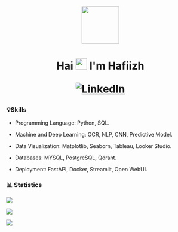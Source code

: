 <div id="header" align="center">
  <img src="https://media.giphy.com/media/M9gbBd9nbDrOTu1Mqx/giphy.gif" width="100"/>
</div>

<h1 align="center">
  Hai <img src="https://media.giphy.com/media/hvRJCLFzcasrR4ia7z/giphy.gif" width="30px"/> I'm Hafiizh

  [![LinkedIn](https://img.shields.io/badge/LinkedIn-%230077B5.svg?logo=linkedin&logoColor=white)](https://www.linkedin.com/in/hafizh-taufiqul-hakim/) 
</h1>

### 💡Skills
- Programming Language: Python, SQL.

- Machine and Deep Learning: OCR, NLP, CNN, Predictive Model.

- Data Visualization: Matplotlib, Seaborn, Tableau, Looker Studio. 

- Databases: MYSQL, PostgreSQL, Qdrant.

- Deployment: FastAPI, Docker, Streamlit, Open WebUI.

### 📊 Statistics
![](https://github-readme-stats-eight-theta.vercel.app/api?username=HafiizhTH&show_icons=true&theme=algolia&include_all_commits=true&count_private=true)
<br/>

![](https://github-readme-streak-stats.herokuapp.com/?user=HafiizhTH&theme=algolia&hide_border=false)
<br/>

![](https://github-readme-stats.vercel.app/api/top-langs/?username=HafiizhTH&theme=algolia&hide_border=false&include_all_commits=false&count_private=false&layout=compact)